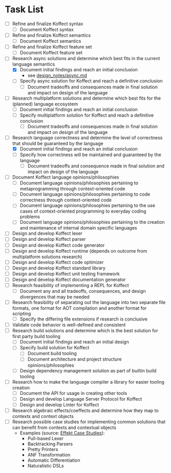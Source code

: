 # Task List

- [ ] Refine and finalize Koffect syntax
    - [ ] Document Koffect syntax
- [ ] Refine and finalize Koffect semantics
    - [ ] Document Koffect semantics
- [ ] Refine and finalize Koffect feature set
    - [ ] Document Koffect feature set
- [ ] Research async solutions and determine which best fits in the current language semantics
    - [x] Document initial findings and reach an initial conclusion
        - see [design_notes/async.md](../design_notes/async.md)
    - [ ] Specify async solution for Koffect and reach a definitive conclusion
        - [ ] Document tradeoffs and consequences made in final solution and impact on design of the language
- [ ] Research multiplatform solutions and determine which best fits for the (planned) language ecosystem
    - [ ] Document initial findings and reach an initial conclusion
    - [ ] Specify multiplatform solution for Koffect and reach a definitive conclusion
        - [ ] Document tradeoffs and consequences made in final solution and impact on design of the language
- [ ] Research language correctness and determine the level of correctness that should be guaranteed by the language
    - [x] Document initial findings and reach an initial conclusion
    - [ ] Specify how correctness will be maintained and guaranteed by the language
        - [ ] Document tradeoffs and consequence made in final solution and impact on design of the language
- [ ] Document Koffect language opinions/philosophies
    - [ ] Document language opinions/philosophies pertaining to metaprogramming through context-oriented code
    - [ ] Document language opinions/philosophies pertaining to code correctness through context-oriented code
    - [ ] Document language opinions/philosophies pertaining to the use cases of context-oriented programming to
      everyday coding problems
    - [ ] Document language opinions/philosophies pertaining to the creation and maintenance of internal domain specific
      languages
- [ ] Design and develop Koffect lexer
- [ ] Design and develop Koffect parser
- [ ] Design and develop Koffect code generator
- [ ] Design and develop Koffect runtime (depends on outcome from multiplatform solutions research)
- [ ] Design and develop Koffect code optimizer
- [ ] Design and develop Koffect standard library
- [ ] Design and develop Koffect unit testing framework
- [ ] Design and develop Koffect documentation generator
- [ ] Research feasibility of implementing a REPL for Koffect
    - [ ] Document any and all tradeoffs, consequences, and design divergences that may be needed
- [ ] Research feasibility of separating out the language into two separate file formats, one format for AOT compilation
  and another format for scripting
    - [ ] Specify the differing file extensions if research is conclusive
- [ ] Validate code behavior is well-defined and consistent
- [ ] Research build solutions and determine which is the best solution for first party build tooling
    - [ ] Document initial findings and reach an initial design
    - [ ] Specify build solution for Koffect
        - [ ] Document build tooling
        - [ ] Document architecture and project structure opinions/philosophies
    - [ ] Design dependency management solution as part of builtin build tooling
- [ ] Research how to make the language compiler a library for easier tooling creation
    - [ ] Document the API for usage in creating other tools
    - [ ] Design and develop Language Server Protocol for Koffect
    - [ ] Design and develop Linter for Koffect
- [ ] Research algebraic effects/coeffects and determine how they map to contexts and context objects
- [ ] Research possible case studies for implementing common solutions that can benefit from contexts and contextual
  objects
    - Examples (source: [Effekt Case Studies](https://effekt-lang.org/docs/casestudies)):
        - Pull-based Lexer
        - Backtracking Parsers
        - Pretty Printers
        - ANF Transformation
        - Automatic Differentiation
        - Naturalistic DSLs